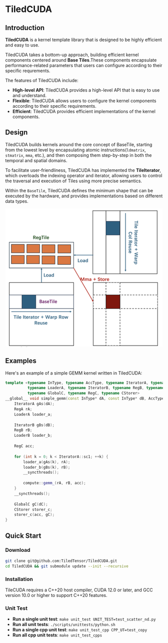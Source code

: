 # TiledCUDA

## Introduction

**TiledCUDA** is a kernel template library that is designed to be highly efficient and easy to use. 

TiledCUDA takes a bottom-up approach, building efficient kernel components centered around **Base Tiles**.These components encapsulate performance-related parameters that users can configure according to their specific requrements.

The features of TiledCUDA include:

- **High-level API**: TiledCUDA provides a high-level API that is easy to use and understand.
- **Flexible**: TiledCUDA allows users to configure the kernel components according to their specific requirements.
- **Efficient**: TiledCUDA provides efficient implementations of the kernel components.

## Design

TiledCUDA builds kernels around the core concept of BaseTile, starting from the lowest level by encapsulating atomic instructions(`ldmatrix`, `stmatrix`, `mma`, etc.), and then composing them step-by-step in both the temporal and spatial domains.

To facilitate user-friendliness, TiledCUDA has implemented the **TileIterator**, which overloads the indexing operator and iterator, allowing users to control the traversal and execution of Tiles using more precise semantics.

Within the `BaseTile`, TiledCUDA defines the minimum shape that can be executed by the hardware, and provides implementations based on different data types.

![](docs/_static/TiledCUDA_overview.png)

## Examples

Here's an example of a simple GEMM kernel written in TiledCUDA:

```cpp
template <typename InType, typename AccType, typename IteratorA, typename RegA,
          typename LoaderA, typename IteratorB, typename RegB, typename LoaderB,
          typename GlobalC, typename RegC, typename CStorer>
__global__ void simple_gemm(const InType* dA, const InType* dB, AccType* dC) {
    IteratorA gAs(dA);
    RegA rA;
    LoaderA loader_a;

    IteratorB gBs(dB);
    RegB rB;
    LoaderB loader_b;

    RegC acc;

    for (int k = 0; k < IteratorA::sc1; ++k) {
        loader_a(gAs(k), rA);
        loader_b(gBs(k), rB);
        __syncthreads();

        compute::gemm_(rA, rB, acc);
    }
    __syncthreads();

    GlobalC gC(dC);
    CStorer storer_c;
    storer_c(acc, gC);
}
```

## Quick Start

### Download

```bash
git clone git@github.com:TiledTensor/TiledCUDA.git
cd TiledCUDA && git submodule update --init --recursive
```

### Installation

TileCUDA requires a C++20 host compiler, CUDA 12.0 or later, and GCC version 10.0 or higher to support C++20 features.

### Unit Test

- **Run a single unit test**: `make unit_test UNIT_TEST=test_scatter_nd.py`
- **Run all unit tests**: `./scripts/unittests/python.sh`
- **Run a single cpp unit test**: `make unit_test_cpp CPP_UT=test_copy`
- **Run all cpp unit tests**: `make unit_test_cpps`




